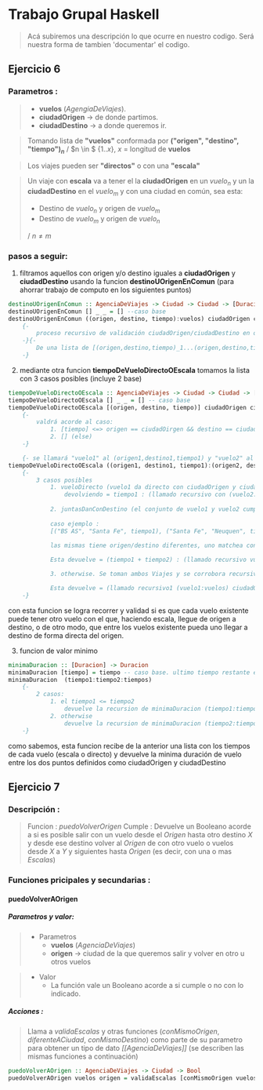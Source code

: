 # Trabajo Grupal Haskell
>Acá subiremos una descripción lo que ocurre en nuestro codigo. Será nuestra forma de tambien 'documentar' el codigo.



## Ejercicio 6

### Parametros :
>   - **vuelos** (_AgengiaDeViajes_).
>   - **ciudadOrigen** -$>$ de donde partimos.
>   - **ciudadDestino** -$>$ a donde queremos ir.

> Tomando lista de **"vuelos"** conformada por **("origen", "destino", "tiempo")$_{n}$** / $n \in $ {$1.. x$}, $x$ = longitud de **vuelos**

> Los viajes pueden ser **"directos"** o con una **"escala"**

> Un viaje con **escala** va a tener el la **ciudadOrigen** en un $vuelo_n$ y un la **ciudadDestino** en el $vuelo_m$ y con una ciudad en común, sea esta:
>   - Destino de $vuelo_n$ y origen de $vuelo_m$ 
>   - Destino de $vuelo_m$ y origen de $vuelo_n$
>
> / $n \not= m$ 

### pasos a seguir:
1. filtramos aquellos con origen y/o destino iguales a **ciudadOrigen** y **ciudadDestino**  usando la funcion **destinoUOrigenEnComun** (para ahorrar trabajo de computo en los siguientes puntos)
``` hs
destinoUOrigenEnComun :: AgenciaDeViajes -> Ciudad -> Ciudad -> [Duracion]
destinoUOrigenEnComun [] _ _ = [] --caso base
destinoUOrigenEnComun ((origen, destino, tiempo):vuelos) ciudadOrigen ciudadDestino = 
    {-
        proceso recursivo de validación ciudadOrigen/ciudadDestino en origen/destino de vuelo respectivamente.
    -}{-
        De una lista de [(origen,destino,tiempo)_1...(origen,destino,tiempo)_n] nos quedamos solo con aquellos que cumplan lo descrito.
    -}

```
2. mediante otra funcion **tiempoDeVueloDirectoOEscala** tomamos la lista con 3 casos posibles (incluye 2 base)
``` hs
tiempoDeVueloDirectoOEscala :: AgenciaDeViajes -> Ciudad -> Ciudad -> [Duracion]
tiempoDeVueloDirectoOEscala [] _ _ = [] -- caso base
tiempoDeVueloDirectoOEscala [(origen, destino, tiempo)] ciudadOrigen ciudadDestino =
    {-
        valdrá acorde al caso:
            1. [tiempo] <=> origen == ciudadOirgen && destino == ciudadDestino
            2. [] (else)
    -}

    {- se llamará "vuelo1" al (origen1,destino1,tiempo1) y "vuelo2" al (origen2,destino2,tiempo2) -}
tiempoDeVueloDirectoOEscala ((origen1, destino1, tiempo1):(origen2, destino2, tiempo2):vuelos) ciudadOrigen ciudadDestino =
    {-
        3 casos posibles
            1. vueloDirecto (vuelo1 da directo con ciudadOrigen y ciudadDestino)
                devolviendo = tiempo1 : (llamado recursivo con (vuelo2:vuelos) ciudadOrigen ciudadDestino)
            
            2. juntasDanConDestino (el conjunto de vuelo1 y vuelo2 cumple que son de origen diferente, destino diferente, pero matchean uno de los dos con el origen y el otro con el destino. a su vez, tienen el termino restante (destino de uno y origen del otro) iguales.
            
            caso ejemplo : 
            [("BS AS", "Santa Fe", tiempo1), ("Santa Fe", "Neuquen", tiempo2)] (con CO = "BS AS" y CD = "Neuquen"). 
            
            las mismas tiene origen/destino diferentes, uno matchea con la ciudad de origen ("BS AS") y el otro con el destino ("Neuquen"), a su vez tienen una ciudad en comun ("Santa Fe", destino de 1 y origen de 2).)

            Esta devuelve = (tiempo1 + tiempo2) : (llamado recursivo vuelos ciudadOrigen ciudadDestino)

            3. otherwise. Se toman ambos Viajes y se corrobora recursivamente si matchean con los siguientes en vuelos

            Esta devuelve = (llamado recursivo1 (vuelo1:vuelos) ciudadOrigen ciudadDestino) ++ (llamado recursivo2 (vuelo2:vuelos) ciudadOrigen ciudadDestino)
    -}
```
con esta funcion se logra recorrer y validad si es que cada vuelo existente puede tener otro vuelo con el que, haciendo escala, llegue de origen a destino, o de otro modo, que entre los vuelos existente pueda uno llegar a destino de forma directa del origen.

3. funcion de valor minimo
``` hs
minimaDuracion :: [Duracion] -> Duracion
minimaDuracion [tiempo] = tiempo -- caso base. ultimo tiempo restante en tiempos, siendo el menor de todos.
minimaDuracion  (tiempo1:tiempo2:tiempos) 
    {-
        2 casos:
            1. el tiempo1 <= tiempo2
                devuelve la recursion de minimaDuracion (tiempo1:tiempos)
            2. otherwise
                devuelve la recursion de minimaDuracion (tiempo2:tiempos)
    -}
```
como sabemos, esta funcion recibe de la anterior una lista con los tiempos de cada vuelo (escala o directo) y devuelve la minima duración de vuelo entre los dos puntos definidos como ciudadOrigen y ciudadDestino


## Ejercicio 7

### Descripción :
> Funcion : _puedoVolverOrigen_
> Cumple : Devuelve un Booleano acorde a si es posible salir con un vuelo desde el _Origen_ hasta otro destino _X_ y desde ese destino volver al _Origen_ de con otro vuelo o vuelos desde _X_ a _Y_ y siguientes hasta _Origen_ (es decir, con una o mas _Escalas_)

### Funciones pricipales y secundarias :

#### puedoVolverAOrigen
##### Parametros y valor:
>   - Parametros
>       - **vuelos** (_AgenciaDeViajes_)
>       - **origen** -$>$ ciudad de la que queremos salir y volver en otro u otros vuelos

>   - Valor
>       - La función vale un Booleano acorde a si cumple o no con lo indicado.

##### Acciones :
> Llama a _validaEscalas_ y otras funciones (_conMismoOrigen_, _diferenteACiudad_, _conMismoDestino_) como parte de su parametro para obtener un tipo de dato _[[AgenciaDeViajes]]_ (se describen las mismas funciones a continuación)

``` hs
puedoVolverAOrigen :: AgenciaDeViajes -> Ciudad -> Bool
puedoVolverAOrigen vuelos origen = validaEscalas [conMismoOrigen vuelos origen, diferenteACiudad vuelos origen, conMismoDestino vuelos origen]

```
